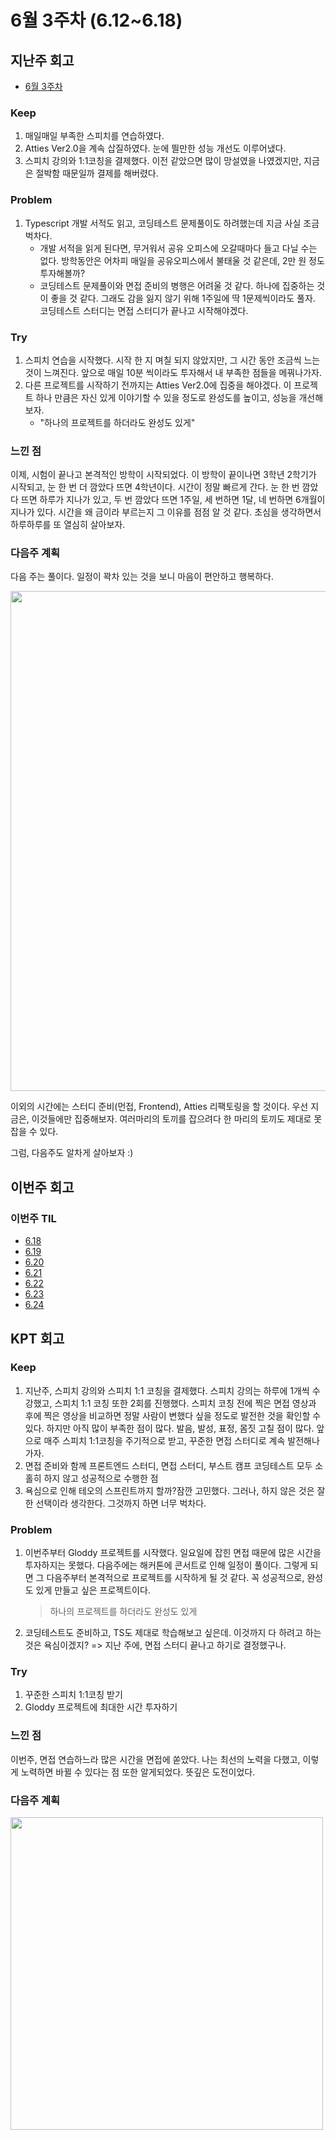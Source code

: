 # 6월 3주차 (6.12~6.18)

## 지난주 회고

- [6월 3주차](https://github.com/Self-Driven-Development/TIL/blob/main/박규성/회고록/6월%203주차.md)

### Keep

1. 매일매일 부족한 스피치를 연습하였다.
2. Atties Ver2.0을 계속 삽질하였다. 눈에 띌만한 성능 개선도 이루어냈다.
3. 스피치 강의와 1:1코칭을 결제했다. 이전 같았으면 많이 망설였을 나였겠지만, 지금은 절박함 때문일까 결제를 해버렸다.

### Problem

1. Typescript 개발 서적도 읽고, 코딩테스트 문제풀이도 하려했는데 지금 사실 조금 벅차다.
   - 개발 서적을 읽게 된다면, 무거워서 공유 오피스에 오갈때마다 들고 다닐 수는 없다. 방학동안은 어차피 매일을 공유오피스에서 불태울 것 같은데, 2만 원 정도 투자해볼까?
   - 코딩테스트 문제풀이와 면접 준비의 병행은 어려울 것 같다. 하나에 집중하는 것이 좋을 것 같다. 그래도 감을 잃지 않기 위해 1주일에 딱 1문제씩이라도 풀자. 코딩테스트 스터디는 면접 스터디가 끝나고 시작해야겠다.

### Try

1. 스피치 연습을 시작했다. 시작 한 지 며칠 되지 않았지만, 그 시간 동안 조금씩 느는 것이 느껴진다. 앞으로 매일 10분 씩이라도 투자해서 내 부족한 점들을 메꿔나가자.
2. 다른 프로젝트를 시작하기 전까지는 Atties Ver2.0에 집중을 해야겠다. 이 프로젝트 하나 만큼은 자신 있게 이야기할 수 있을 정도로 완성도를 높이고, 성능을 개선해보자.
   - "하나의 프로젝트를 하더라도 완성도 있게"

### 느낀 점

이제, 시험이 끝나고 본격적인 방학이 시작되었다. 이 방학이 끝이나면 3학년 2학기가 시작되고, 눈 한 번 더 깜았다 뜨면 4학년이다. 시간이 정말 빠르게 간다. 눈 한 번 깜았다 뜨면 하루가 지나가 있고, 두 번 깜았다 뜨면 1주일, 세 번하면 1달, 네 번하면 6개월이 지나가 있다. 시간을 왜 금이라 부르는지 그 이유를 점점 알 것 같다. 초심을 생각하면서 하루하루를 또 열심히 살아보자.

### 다음주 계획

다음 주는 풀이다. 일정이 꽉차 있는 것을 보니 마음이 편안하고 행복하다.

<img src='https://github.com/guesung/atties-ver2.0/assets/62178788/0d391c14-ead4-4320-ac40-7507d138fbac' width="800"/>

이외의 시간에는 스터디 준비(먼접, Frontend), Atties 리팩토링을 할 것이다. 우선 지금은, 이것들에만 집중해보자. 여러마리의 토끼를 잡으려다 한 마리의 토끼도 제대로 못잡을 수 있다.

그럼, 다음주도 알차게 살아보자 :)

## 이번주 회고

### 이번주 TIL

- [6.18](https://github.com/Self-Driven-Development/TIL/blob/main/박규성/23.06/6.18.md)
- [6.19](https://github.com/Self-Driven-Development/TIL/blob/main/박규성/23.06/6.19.md)
- [6.20](https://github.com/Self-Driven-Development/TIL/blob/main/박규성/23.06/6.20.md)
- [6.21](https://github.com/Self-Driven-Development/TIL/blob/main/박규성/23.06/6.21.md)
- [6.22](https://github.com/Self-Driven-Development/TIL/blob/main/박규성/23.06/6.22.md)
- [6.23](https://github.com/Self-Driven-Development/TIL/blob/main/박규성/23.06/6.23.md)
- [6.24](https://github.com/Self-Driven-Development/TIL/blob/main/박규성/23.06/6.24.md)

## KPT 회고

### Keep

1. 지난주, 스피치 강의와 스피치 1:1 코칭을 결제했다. 스피치 강의는 하루에 1개씩 수강했고, 스피치 1:1 코칭 또한 2회를 진행했다. 스피치 코칭 전에 찍은 면접 영상과 후에 찍은 영상을 비교하면 정말 사람이 변했다 싶을 정도로 발전한 것을 확인할 수 있다. 하지만 아직 많이 부족한 점이 많다. 발음, 발성, 표정, 몸짓 고칠 점이 많다. 앞으로 매주 스피치 1:1코칭을 주기적으로 받고, 꾸준한 면접 스터디로 계속 발전해나가자.
2. 면접 준비와 함께 프론트엔드 스터디, 면접 스터디, 부스트 캠프 코딩테스트 모두 소홀히 하지 않고 성공적으로 수행한 점
3. 욕심으로 인해 테오의 스프린트까지 할까?잠깐 고민했다. 그러나, 하지 않은 것은 잘한 선택이라 생각한다. 그것까지 하면 너무 벅차다.

### Problem

1. 이번주부터 Gloddy 프로젝트를 시작했다. 일요일에 잡힌 면접 때문에 많은 시간을 투자하지는 못했다. 다음주에는 해커톤에 콘서트로 인해 일정이 풀이다. 그렇게 되면 그 다음주부터 본격적으로 프로젝트를 시작하게 될 것 같다. 꼭 성공적으로, 완성도 있게 만들고 싶은 프로젝트이다.
   > 하나의 프로젝트를 하더라도 완성도 있게
2. 코딩테스트도 준비하고, TS도 제대로 학습해보고 싶은데. 이것까지 다 하려고 하는 것은 욕심이겠지? => 지난 주에, 면접 스터디 끝나고 하기로 결정했구나.

### Try

1. 꾸준한 스피치 1:1코칭 받기
2. Gloddy 프로젝트에 최대한 시간 투자하기

### 느낀 점

이번주, 면접 연습하느라 많은 시간을 면접에 쏟았다. 나는 최선의 노력을 다했고, 이렇게 노력하면 바뀔 수 있다는 점 또한 알게되었다. 뜻깊은 도전이었다.

### 다음주 계획

<img src='https://github.com/Self-Driven-Development/TIL/assets/62178788/eb38b226-4474-48fd-98e4-8cf8be258a20' width="500" />
